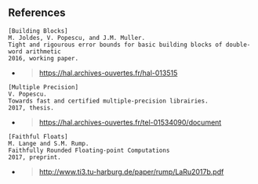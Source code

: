 ## References


```
[Building Blocks]
M. Joldes, V. Popescu, and J.M. Muller.
Tight and rigourous error bounds for basic building blocks of double-word arithmetic
2016, working paper.
```
- > https://hal.archives-ouvertes.fr/hal-013515
```
[Multiple Precision]
V. Popescu.
Towards fast and certified multiple-precision librairies.
2017, thesis.
```
- > https://hal.archives-ouvertes.fr/tel-01534090/document

```
[Faithful Floats]
M. Lange and S.M. Rump.
Faithfully Rounded Floating-point Computations
2017, preprint.
```
- > http://www.ti3.tu-harburg.de/paper/rump/LaRu2017b.pdf


